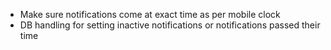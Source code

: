 - Make sure notifications come at exact time as per mobile clock
- DB handling for setting inactive notifications or notifications passed their time